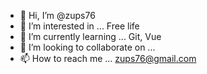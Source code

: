 - 👋 Hi, I’m @zups76
- 👀 I’m interested in ... Free life
- 🌱 I’m currently learning ... Git, Vue
- 💞️ I’m looking to collaborate on ...
- 📫 How to reach me ... zups76@gmail.com

